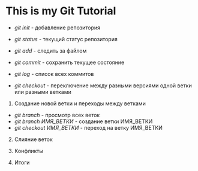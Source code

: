 # This is my Git Tutorial

* *git init* - добавление репозитория

* *git status* - текущий статус репозитория

* *git add* - следить за файлом 

* *git commit* - сохранить текущее состояние

* *git log* - список всех коммитов

* *git checkout* - переключение между разными версиями одной ветки или разными ветками

1. Создание новой ветки и переходы между ветками
* *git branch* - просмотр всех веток
* *git branch ИМЯ_ВЕТКИ* - создание ветки ИМЯ_ВЕТКИ 
* *git checkout ИМЯ_ВЕТКИ* - переход на ветку ИМЯ_ВЕТКИ
 
2. Слияние веток

3. Конфликты

4. Итоги
